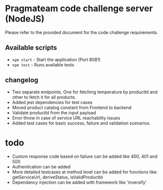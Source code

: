 # Pragmateam code challenge server (NodeJS)

Please refer to the provided document for the code challenge requirements. 

## Available scripts

- `npm start` - Start the application (Port 8081)
- `npm test` - Runs available tests



## changelog

- Two separate endpoints. One for fetching temperature by productId and other to fetch it for all products.
- Added jest dependencies for test cases
- Moved product catalog constant from Frontend to backend
- Validate productId from the input payload
- Error throw in case of service URL reachability issues
- Added test cases for basic success, failure and validation scenarios.

# todo

- Custom response code based on failure can be added like 400, 401 and 500
- Authentication can be added
- More detailed testcases at method level can be added for functions like: getServiceUrl, deriveStatus, isValidProductId
- Dependency injection can be added with framework like 'inversify'